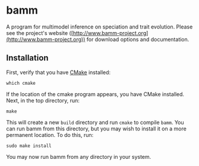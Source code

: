 bamm
====

A program for multimodel inference on speciation and trait evolution.
Please see the project's website
([http://www.bamm-project.org](http://www.bamm-project.org))
for download options and documentation.

Installation
------------

First, verify that you have [CMake](http://www.cmake.org) installed:

    which cmake

If the location of the cmake program appears, you have CMake installed.
Next, in the top directory, run:

    make

This will create a new `build` directory and run `cmake` to compile `bamm`.
You can run bamm from this directory, but you may wish to install it
on a more permanent location. To do this, run:

    sudo make install

You may now run bamm from any directory in your system.
